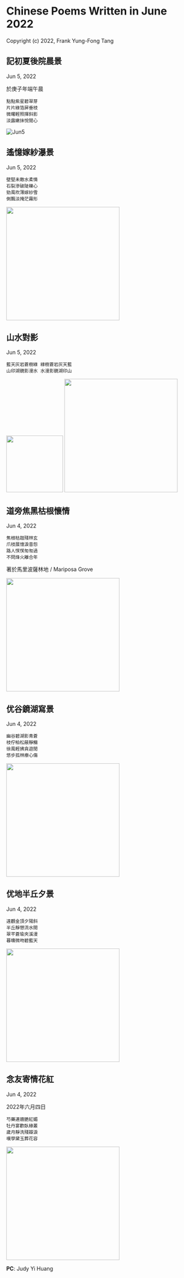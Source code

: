 # Chinese Poems Written in June 2022
Copyright (c) 2022, Frank Yung-Fong Tang

## 記初夏後院晨景
Jun 5, 2022

於庚子年端午晨
```
點點紫星碧翠芽
片片綠箔屏垂枝
微曙輕照揮斜影
淡露嫩抺悅閒心
```

![Jun5](https://lh3.googleusercontent.com/pw/AL9nZEUq37Sjl06imHh6QENRGr5W4UTvGJs8S8tjfPsqzlrPfdBdaog_LCbYTUslYEJbyvQhFlLUkcOyiJ6XrNf1BfoVV1QcxZXoj6Eg8LJevNmZ0D8vREd3ZUo7U1h-7XFRrwEhwiUXHHI7OP-HHXB9wrSF_w=w250-no)

## 遙憶嫁紗瀑景
Jun 5, 2022

```
壁堅未敵水柔情
石裂滲破陡礫心
勁風吹薄嫁紗雪
側飄淡掩茫霧形
```

<img src="https://scontent-sjc3-1.xx.fbcdn.net/v/t39.30808-6/285644946_10224041001105695_1698747449891636460_n.jpg?_nc_cat=103&ccb=1-7&_nc_sid=730e14&_nc_ohc=RoACCwlycj0AX8VI77s&_nc_ht=scontent-sjc3-1.xx&oh=00_AfAG_2Qf0ycptvd119rDWV5HgpEC9fjfUkBbFLixrW2smg&oe=6391EE80" width="300"  />

## 山水對影 
Jun 5, 2022
```
藍天灰岩蒼樹綠 綠樹蒼岩灰天藍
山印湖鏡影漫水 水漫影鏡湖印山
```
<img src="https://scontent-sjc3-1.xx.fbcdn.net/v/t39.30808-6/285262292_10224041069027393_880538444520903776_n.jpg?_nc_cat=103&ccb=1-7&_nc_sid=730e14&_nc_ohc=Zc3jsmZyiRcAX_igEt6&_nc_oc=AQk0glAH445WjQ5LsMd8GQR-4SmWlc8OOb4p9mF7Qllqb9d11QSPFNCwAHeWyqIavivfzUNB23Y1xg2JHBg_9v_U&_nc_ht=scontent-sjc3-1.xx&oh=00_AfDXCBV4l8izRaE3NnhTKVHKycK3R9upGbswHUlc9RRMZQ&oe=6391EA26" width="150"  /> <img src="https://scontent-sjc3-1.xx.fbcdn.net/v/t39.30808-6/285911441_10224042602745735_8881901080307497461_n.jpg?_nc_cat=104&ccb=1-7&_nc_sid=730e14&_nc_ohc=PPqWauAHRSgAX_eLBgx&_nc_ht=scontent-sjc3-1.xx&oh=00_AfD82u7nKF-47NJM-v0LJWXUt64WDFX-tu6IL1PcVMHAyQ&oe=63924100" width="300"  />


## 道旁焦黑枯根懷情 
Jun 4, 2022
```
焦根枯趄殘林玄
爪枝展憶淚昔怨
路人𢞖𢞖匆匆過
不問烽火離合年
```
著於馬里波薩林地 / Mariposa Grove 

<img src="https://scontent-sjc3-1.xx.fbcdn.net/v/t39.30808-6/285776816_10224038151634460_1030116855174211406_n.jpg?_nc_cat=100&ccb=1-7&_nc_sid=730e14&_nc_ohc=nPUssvMYiywAX_BvZmc&tn=f2jI7lyma5qb0R_e&_nc_ht=scontent-sjc3-1.xx&oh=00_AfD5BN172iffBMrC1vK-FrEXqFn9YbFYjFxXrDGoY9T9_A&oe=63929D3C" width="300"  /> 

## 优谷鏡湖寫景 
Jun 4, 2022
```
幽谷碧湖影青蒼
枝佇柏松蔽靜觴
徐風輕拂貪遊閒
悠步孤林療心傷
```

<img src="https://scontent-sjc3-1.xx.fbcdn.net/v/t39.30808-6/284472177_10224040689737911_220349376083553632_n.jpg?_nc_cat=109&ccb=1-7&_nc_sid=8bfeb9&_nc_ohc=wOLuGMkSM-AAX-R5X6F&_nc_ht=scontent-sjc3-1.xx&oh=00_AfDhq8hNnpSou3pCMDDfGgXUqs0GLp6t20SsgTuKeCqLlw&oe=6391C3B3" width="300"  /> 


## 优地半丘夕景  
Jun 4, 2022
```
遠觀金頂夕陽斜
半丘靜憩流水間
翠芊蒼瑜夾溪漫
暮曛微吻碧藍天
```

<img src="https://scontent-sjc3-1.xx.fbcdn.net/v/t39.30808-6/285178088_10224037744104272_7077771372938488713_n.jpg?_nc_cat=106&ccb=1-7&_nc_sid=730e14&_nc_ohc=5AKcwnRf6m4AX_nK51_&_nc_ht=scontent-sjc3-1.xx&oh=00_AfBHVT9W_0vFqp1qZCLTjecSi9vFT4KGU_CvBkC2s2mI3w&oe=63935541" width="300"  /> 


## 念友寄情花紅 
Jun 4, 2022

2022年六月四日
```
芍藥連牆艷紅媚
牡丹宴歡臥綠叢
歲月靜洗殘瓣淚
嘆學黛玉葬花容
```
<img src="https://scontent-sjc3-1.xx.fbcdn.net/v/t39.30808-6/286129317_10159835414119800_6510791870314112513_n.jpg?_nc_cat=100&ccb=1-7&_nc_sid=8bfeb9&_nc_ohc=r_t4Ndy1egAAX-Yyw1E&_nc_ht=scontent-sjc3-1.xx&oh=00_AfA12-juR2da2TKc41TE5vW6MfhJpKDov6blmi68e_6W6Q&oe=6392B655" width="300"  />

**PC**: Judy Yi Huang

